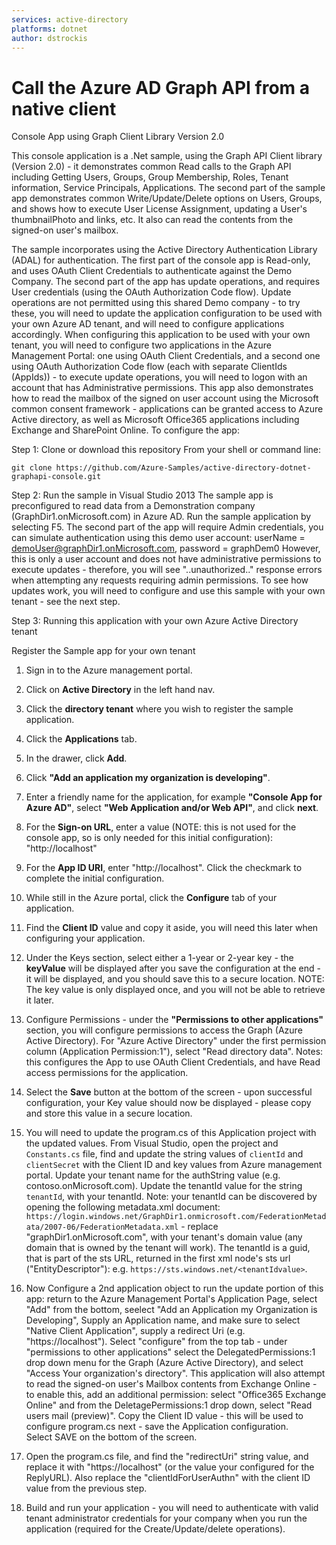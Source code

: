 ```yaml
---
services: active-directory
platforms: dotnet
author: dstrockis
---
```


# Call the Azure AD Graph API from a native client

Console App using Graph Client Library Version 2.0

This console application is a .Net sample, using the Graph API Client library (Version 2.0) - it demonstrates common Read calls to the Graph API including Getting Users, Groups, Group Membership, Roles, Tenant information, Service Principals, Applications. The second part of the sample app demonstrates common Write/Update/Delete options on Users, Groups, and shows how to execute User License Assignment, updating a User's thumbnailPhoto and links, etc.  It also can read the contents from the signed-on user's mailbox.

The sample incorporates using the Active Directory Authentication Library (ADAL) for authentication. The first part of the console app is Read-only, and uses OAuth Client Credentials to authenticate against the Demo Company. The second part of the app has update operations, and requires User credentials (using the OAuth Authorization Code flow). Update operations are not permitted using this shared Demo company - to try these, you will need to update the application configuration to be used with your own Azure AD tenant, and will need to configure applications accordingly. When configuring this application to be used with your own tenant, you will need to configure two applications in the Azure Management Portal: one using OAuth Client Credentials, and a second one using OAuth Authorization Code flow (each with separate ClientIds (AppIds)) - to execute update operations, you will need to logon with an account that has Administrative permissions.  This app also demonstrates how to read the mailbox of the signed on user account using the Microsoft common consent framework  - applications can be granted access to Azure Active directory, as well as Microsoft Office365 applications including Exchange and SharePoint Online.  To configure the app:


Step 1: Clone or download this repository
From your shell or command line:

`git clone https://github.com/Azure-Samples/active-directory-dotnet-graphapi-console.git`


Step 2: Run the sample in Visual Studio 2013
The sample app is preconfigured to read data from a Demonstration company (GraphDir1.onMicrosoft.com) in Azure AD. 
Run the sample application by selecting F5.  The second part of the app will require Admin credentials, you can simulate 
authentication using this demo user account: userName =  demoUser@graphDir1.onMicrosoft.com, password = graphDem0 
 However, this is only a user account and does not have administrative permissions to execute updates - therefore, you
will see "..unauthorized.." response errors when attempting any requests requiring admin permissions.  To see how updates
work, you will need to configure and use this sample with your own tenant - see the next step.


Step 3: Running this application with your own Azure Active Directory tenant

Register the Sample app for your own tenant

1. Sign in to the Azure management portal.

2. Click on **Active Directory** in the left hand nav.

3. Click the **directory tenant** where you wish to register the sample application.

4. Click the **Applications** tab.

5. In the drawer, click **Add**.

6. Click **"Add an application my organization is developing"**.

7. Enter a friendly name for the application, for example **"Console App for Azure AD"**, select **"Web Application and/or Web API"**, and click **next**. 

8. For the **Sign-on URL**, enter a value (NOTE: this is not used for the console app, so is only needed for this initial configuration):  "http://localhost"

9. For the **App ID URI**, enter "http://localhost".  Click the checkmark to complete the initial configuration.

10. While still in the Azure portal, click the **Configure** tab of your application.

11. Find the **Client ID** value and copy it aside, you will need this later when configuring your application.

12. Under the Keys section, select either a 1-year or 2-year key - the **keyValue** will be displayed after you save the configuration at the end - it will be displayed, and you should save this to a secure location. NOTE: The key value is only displayed once, and you will not be able to retrieve it later.

13. Configure Permissions - under the **"Permissions to other applications"** section, you will configure permissions to access the Graph (Azure Active Directory).
For "Azure Active Directory" under the first permission column (Application Permission:1"), select "Read directory data". Notes: this configures the App to use OAuth Client Credentials, and have Read access permissions for the application. 

14. Select the **Save** button at the bottom of the screen - upon successful configuration, your Key value should now be displayed - please copy and store this value in a secure location.

15. You will need to update the program.cs of this Application project with the updated values. From Visual Studio, open the project and `Constants.cs` file, find and update the string values of `clientId` and `clientSecret` with the Client ID and key values from Azure management portal. Update your tenant name for the authString value (e.g. contoso.onMicrosoft.com).  Update the tenantId value for the string `tenantId`, with your tenantId.  Note: your tenantId can be discovered by opening the following metadata.xml document: `https://login.windows.net/GraphDir1.onmicrosoft.com/FederationMetadata/2007-06/FederationMetadata.xml`  - replace "graphDir1.onMicrosoft.com", with your tenant's domain value (any domain that is owned by the tenant will work).  The tenantId is a guid, that is part of the sts URL, returned in the first xml node's sts url ("EntityDescriptor"): e.g. `https://sts.windows.net/<tenantIdvalue>`.

16. Now Configure a 2nd application object to run the update portion of this app: return to the Azure Management Portal's Application Page, select "Add" from the bottom, seelect "Add an Application my Organization is Developing", Supply an Application name, and make sure to select "Native Client Application", supply a redirect Uri (e.g. "https://localhost").  Select "configure" from the top tab - under "permissions to other applications" select the DelegatedPermissions:1 drop down menu for the Graph (Azure Active Directory), and select "Access Your organization's directory".  This application will also attempt to read the signed-on user's Mailbox contents from Exchange Online - to enable this, add an additional permission: select "Office365 Exchange Online" and from the DeletagePermissions:1 drop down, select "Read users mail (preview)". Copy the Client ID value - this will be used to configure program.cs next - save the Application configuration.   
Select SAVE on the bottom of the screen.

17. Open the program.cs file, and find the "redirectUri" string value, and replace it with "https://localhost" (or the value your configured for the ReplyURL). Also replace the "clientIdForUserAuthn" with the client ID value from the previous step.

18. Build and run your application - you will need to authenticate with valid tenant administrator credentials for your company when you run the application (required for the Create/Update/delete operations).
